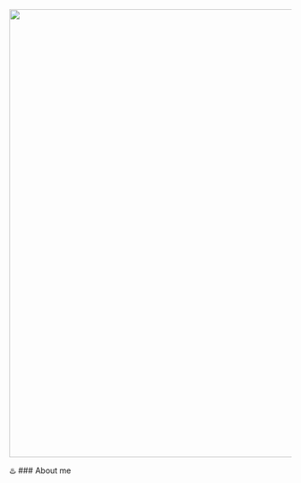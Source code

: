 <div id="header" align="center">
  <img src="https://media.giphy.com/media/Lny6Rw04nsOOc/giphy.gif" width="800"/>
</div>

:hotsprings: ### About me

